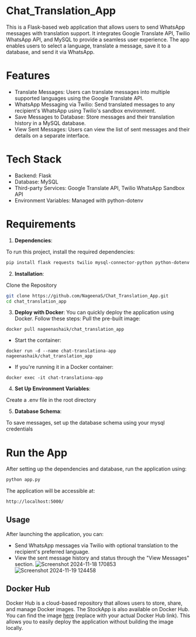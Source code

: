 # Chat_Translation_App

This is a Flask-based web application that allows users to send WhatsApp messages with translation support. It integrates Google Translate API, Twilio WhatsApp API, and MySQL to provide a seamless user experience. The app enables users to select a language, translate a message, save it to a database, and send it via WhatsApp.

# Features
- Translate Messages: Users can translate messages into multiple supported languages using the Google Translate API.
- WhatsApp Messaging via Twilio: Send translated messages to any recipient's WhatsApp using Twilio's sandbox environment.
- Save Messages to Database: Store messages and their translation history in a MySQL database.
- View Sent Messages: Users can view the list of sent messages and their details on a separate interface.

# Tech Stack
- Backend: Flask
- Database: MySQL
- Third-party Services: Google Translate API, Twilio WhatsApp Sandbox API
- Environment Variables: Managed with python-dotenv
  
# Requirements
1. **Dependencies**:

To run this project, install the required dependencies:
```bash
pip install flask requests twilio mysql-connector-python python-dotenv
```
2. **Installation**:
   
Clone the Repository
```bash
git clone https://github.com/NageenaS/Chat_Translation_App.git
cd chat_translation_app
```
3. **Deploy with Docker**:
You can quickly deploy the application using Docker. Follow these steps:
Pull the pre-built image:
```
docker pull nageenashaik/chat_translation_app
```
- Start the container:
```
docker run -d --name chat-translationa-app nageenashaik/chat_translation_app
```
- If you're running it in a Docker container:
```
docker exec -it chat-translationa-app 
```

4. **Set Up Environment Variables**:
   
Create a .env file in the root directory

5. **Database Schema**:

To save messages, set up the database schema using your mysql credentials

# Run the App
After setting up the dependencies and database, run the application using:

```bash
python app.py
```
The application will be accessible at:
```bash
http://localhost:5000/
```

## Usage

After launching the application, you can:

- Send WhatsApp messages via Twilio with optional translation to the recipient's preferred language.
- View the sent message history and status through the "View Messages" section.
  ![Screenshot 2024-11-18 170853](https://github.com/user-attachments/assets/9ec42476-08cf-4437-a6bf-0b71f604bd09)
  ![Screenshot 2024-11-19 124458](https://github.com/user-attachments/assets/f29de288-eac8-41c7-a89f-a052e03027a1)

## Docker Hub
Docker Hub is a cloud-based repository that allows users to store, share, and manage Docker images. The StockApp is also available on Docker Hub. 
You can find the image [here](https://hub.docker.com/r/nageenashaik/chat_translation_app) (replace with your actual Docker Hub link). This allows you to easily deploy the application without building the image locally.



